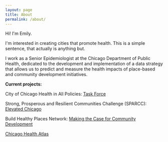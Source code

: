 ```yaml
---
layout: page
title: About
permalink: /about/
---
```



Hi! I'm Emily.

I'm interested in creating cities that promote health. This is a simple sentence, that actually is anything but. 

I work as a Senior Epidemiologist at the Chicago Department of Public Health, dedicated to the development and implementation of a data strategy that allows us to predict and measure the health impacts of place-based and community development initiatives.


**Current projects:**


City of Chicago Health in All Policies: [Task Force](https://www.cityofchicago.org/city/en/depts/cdph/provdrs/healthychicago/news/2016/may/mayor-emanuel-s--health-in-all--resolution-to-ensure-that-health.html)

Strong, Prosperous and Resilient Communities Challenge (SPARCC): [Elevated Chicago](https://www.sparcchub.org/communities/chicago/)

Build Healthy Places Network: [Making the Case for Community Development](https://www.metroplanning.org/news/8501/What-is-the-business-case-for-community-development)

[Chicago Health Atlas](https:\\www.chicagohealthatlas.org)

